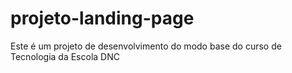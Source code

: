 # projeto-landing-page
Este é um projeto de desenvolvimento do modo base do curso de Tecnologia da Escola DNC
